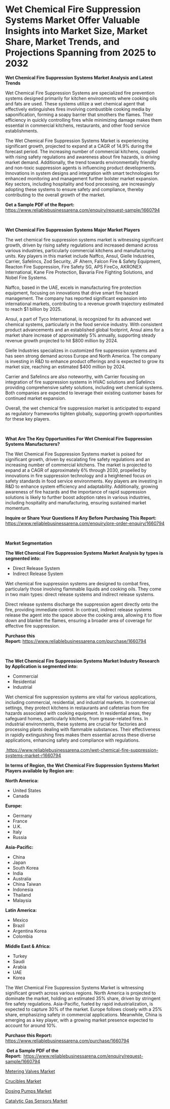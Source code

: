 <p><h1>Wet Chemical Fire Suppression Systems Market Offer Valuable Insights into Market Size, Market Share, Market Trends, and Projections Spanning from 2025 to 2032</h1></p><p><strong>Wet Chemical Fire Suppression Systems Market Analysis and Latest Trends</strong></p>
<p><p>Wet Chemical Fire Suppression Systems are specialized fire prevention systems designed primarily for kitchen environments where cooking oils and fats are used. These systems utilize a wet chemical agent that effectively extinguishes fires involving combustible cooking media by saponification, forming a soapy barrier that smothers the flames. Their efficiency in quickly controlling fires while minimizing damage makes them essential in commercial kitchens, restaurants, and other food service establishments.</p><p>The Wet Chemical Fire Suppression Systems Market is experiencing significant growth, projected to expand at a CAGR of 14.9% during the forecast period. The increasing number of commercial kitchens, coupled with rising safety regulations and awareness about fire hazards, is driving market demand. Additionally, the trend towards environmentally friendly and non-toxic suppression agents is influencing product developments. Innovations in system designs and integration with smart technologies for enhanced monitoring and management further bolster market expansion. Key sectors, including hospitality and food processing, are increasingly adopting these systems to ensure safety and compliance, thereby contributing to the overall growth of the market.</p></p>
<p><strong>Get a Sample PDF of the Report:&nbsp;</strong> <a href="https://www.reliablebusinessarena.com/enquiry/request-sample/1660794?utm_campaign=2217&utm_medium=2&utm_source=Github&utm_content=ia&utm_term=10042025&utm_id=wet-chemical-fire-suppression-systems">https://www.reliablebusinessarena.com/enquiry/request-sample/1660794</a></p>
<p>&nbsp;</p>
<p><strong>Wet Chemical Fire Suppression Systems Major Market Players</strong></p>
<p><p>The wet chemical fire suppression systems market is witnessing significant growth, driven by rising safety regulations and increased demand across various industries, particularly commercial kitchens and manufacturing units. Key players in this market include Naffco, Ansul, Gielle Industries, Carrier, Safelincs, Zod Security, JF Ahern, Falcon Fire & Safety Equipment, Reacton Fire Suppression, Fire Safety SG, APS FireCo, AKRONEX International, Kane Fire Protection, Bavaria Fire Fighting Solutions, and Nobel Fire Systems.</p><p>Naffco, based in the UAE, excels in manufacturing fire protection equipment, focusing on innovations that drive smart fire hazard management. The company has reported significant expansion into international markets, contributing to a revenue growth trajectory estimated to reach $1 billion by 2025.</p><p>Ansul, a part of Tyco International, is recognized for its advanced wet chemical systems, particularly in the food service industry. With consistent product advancements and an established global footprint, Ansul aims for a market share increase of approximately 5% annually, supporting steady revenue growth projected to hit $800 million by 2024.</p><p>Gielle Industries specializes in customized fire suppression systems and has seen strong demand across Europe and North America. The company is investing in R&D to enhance product offerings and is expected to grow its market size, reaching an estimated $400 million by 2024.</p><p>Carrier and Safelincs are also noteworthy, with Carrier focusing on integration of fire suppression systems in HVAC solutions and Safelincs providing comprehensive safety solutions, including wet chemical systems. Both companies are expected to leverage their existing customer bases for continued market expansion.</p><p>Overall, the wet chemical fire suppression market is anticipated to expand as regulatory frameworks tighten globally, supporting growth opportunities for these key players.</p></p>
<p>&nbsp;</p>
<p><strong>What Are The Key Opportunities For Wet Chemical Fire Suppression Systems Manufacturers?</strong></p>
<p><p>The Wet Chemical Fire Suppression Systems market is poised for significant growth, driven by escalating fire safety regulations and an increasing number of commercial kitchens. The market is projected to expand at a CAGR of approximately 6% through 2030, propelled by innovations in fire suppression technology and a heightened focus on safety standards in food service environments. Key players are investing in R&D to enhance system efficiency and adaptability. Additionally, growing awareness of fire hazards and the importance of rapid suppression solutions is likely to further boost adoption rates in various industries, including hospitality and manufacturing, ensuring sustained market momentum.</p></p>
<p><strong>Inquire or Share Your Questions If Any Before Purchasing This Report:</strong> <a href="https://www.reliablebusinessarena.com/enquiry/pre-order-enquiry/1660794?utm_campaign=2217&utm_medium=2&utm_source=Github&utm_content=ia&utm_term=10042025&utm_id=wet-chemical-fire-suppression-systems">https://www.reliablebusinessarena.com/enquiry/pre-order-enquiry/1660794</a></p>
<p>&nbsp;</p>
<p><strong>Market Segmentation</strong></p>
<p><strong>The Wet Chemical Fire Suppression Systems Market Analysis by types is segmented into:</strong></p>
<p><ul><li>Direct Release System</li><li>Indirect Release System</li></ul></p>
<p><p>Wet chemical fire suppression systems are designed to combat fires, particularly those involving flammable liquids and cooking oils. They come in two main types: direct release systems and indirect release systems. </p><p>Direct release systems discharge the suppression agent directly onto the fire, providing immediate control. In contrast, indirect release systems release the agent into the space above the cooking area, allowing it to flow down and blanket the flames, ensuring a broader area of coverage for effective fire suppression.</p></p>
<p><strong>Purchase this Report:&nbsp;</strong><a href="https://www.reliablebusinessarena.com/purchase/1660794?utm_campaign=2217&utm_medium=2&utm_source=Github&utm_content=ia&utm_term=10042025&utm_id=wet-chemical-fire-suppression-systems">https://www.reliablebusinessarena.com/purchase/1660794</a></p>
<p>&nbsp;</p>
<p><strong>The Wet Chemical Fire Suppression Systems Market Industry Research by Application is segmented into:</strong></p>
<p><ul><li>Commercial</li><li>Residential</li><li>Industrial</li></ul></p>
<p><p>Wet chemical fire suppression systems are vital for various applications, including commercial, residential, and industrial markets. In commercial settings, they protect kitchens in restaurants and cafeterias from fire hazards associated with cooking equipment. In residential areas, they safeguard homes, particularly kitchens, from grease-related fires. In industrial environments, these systems are crucial for factories and processing plants dealing with flammable substances. Their effectiveness in rapidly extinguishing fires makes them essential across these diverse applications, enhancing safety and compliance with regulations.</p></p>
<p><a href="https://www.reliablebusinessarena.com/wet-chemical-fire-suppression-systems-market-r1660794?utm_campaign=2217&utm_medium=2&utm_source=Github&utm_content=ia&utm_term=10042025&utm_id=wet-chemical-fire-suppression-systems">&nbsp;https://www.reliablebusinessarena.com/wet-chemical-fire-suppression-systems-market-r1660794</a></p>
<p><strong>In terms of Region, the Wet Chemical Fire Suppression Systems Market Players available by Region are:</strong></p>
<p>
    <p> <strong> North America: </strong>
        <ul>
            <li>United States</li>
            <li>Canada</li>
        </ul>
        </p> 
    <p> <strong> Europe: </strong>
        <ul>
            <li>Germany</li>
            <li>France</li>
            <li>U.K.</li>
            <li>Italy</li>
            <li>Russia</li>
        </ul>
        </p> 
    <p> <strong> Asia-Pacific: </strong>
        <ul>
            <li>China</li>
            <li>Japan</li>
            <li>South Korea</li>
            <li>India</li>
            <li>Australia</li>
            <li>China Taiwan</li>
            <li>Indonesia</li>
            <li>Thailand</li>
            <li>Malaysia</li>
        </ul>
        </p> 
    <p> <strong> Latin America: </strong>
        <ul>
            <li>Mexico</li>
            <li>Brazil</li>
            <li>Argentina Korea</li>
            <li>Colombia</li>
        </ul>
        </p> 
    <p> <strong> Middle East & Africa: </strong>
        <ul>
            <li>Turkey</li>
            <li>Saudi</li>
            <li>Arabia</li>
            <li>UAE</li>
            <li>Korea</li>
        </ul>
    </p>
    </p>
<p><p>The Wet Chemical Fire Suppression Systems Market is witnessing significant growth across various regions. North America is projected to dominate the market, holding an estimated 35% share, driven by stringent fire safety regulations. Asia-Pacific, fueled by rapid industrialization, is expected to capture 30% of the market. Europe follows closely with a 25% share, emphasizing safety in commercial applications. Meanwhile, China is emerging as a key player, with a growing market presence expected to account for around 10%.</p></p>
<p><strong>Purchase this Report: </strong><a href="https://www.reliablebusinessarena.com/purchase/1660794?utm_campaign=2217&utm_medium=2&utm_source=Github&utm_content=ia&utm_term=10042025&utm_id=wet-chemical-fire-suppression-systems">https://www.reliablebusinessarena.com/purchase/1660794</a></p>
<p>&nbsp;<strong>Get a Sample PDF of the Report:&nbsp;&nbsp;</strong><a href="https://www.reliablebusinessarena.com/enquiry/request-sample/1660794?utm_campaign=2217&utm_medium=2&utm_source=Github&utm_content=ia&utm_term=10042025&utm_id=wet-chemical-fire-suppression-systems">https://www.reliablebusinessarena.com/enquiry/request-sample/1660794</a></p>
<p><strong></strong></p>
<p><p><a href="https://github.com/aijazdeitzbq/Market-Research-Report-List-1/blob/main/metering-valves-market.md?utm_campaign=2217&utm_medium=2&utm_source=Github&utm_content=ia&utm_term=10042025&utm_id=wet-chemical-fire-suppression-systems">Metering Valves Market</a></p><p><a href="https://github.com/monacaquddus/Market-Research-Report-List-1/blob/main/crucibles-market.md?utm_campaign=2217&utm_medium=2&utm_source=Github&utm_content=ia&utm_term=10042025&utm_id=wet-chemical-fire-suppression-systems">Crucibles Market</a></p><p><a href="https://github.com/owaysusing/Market-Research-Report-List-1/blob/main/dosing-pumps-market.md?utm_campaign=2217&utm_medium=2&utm_source=Github&utm_content=ia&utm_term=10042025&utm_id=wet-chemical-fire-suppression-systems">Dosing Pumps Market</a></p><p><a href="https://github.com/mgapeak/Market-Research-Report-List-1/blob/main/catalytic-gas-sensors-market.md?utm_campaign=2217&utm_medium=2&utm_source=Github&utm_content=ia&utm_term=10042025&utm_id=wet-chemical-fire-suppression-systems">Catalytic Gas Sensors Market</a></p></p>